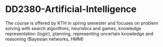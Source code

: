 # DD2380-Artificial-Intelligence
The course is offered by KTH in spring semester and focuses on problem solving with search algorithms, heuristics and games, knowledge representation (logic), planning, representing uncertain knowledge and reasoning (Bayesian networks, HMM)
